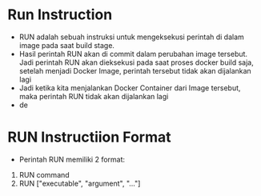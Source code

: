 # Run Instruction

- RUN adalah sebuah instruksi untuk mengeksekusi perintah di dalam image pada saat build stage.
- Hasil perintah RUN akan di commit dalam perubahan image tersebut. Jadi perintah RUN akan dieksekusi pada saat proses docker build saja, setelah menjadi Docker Image, perintah tersebut tidak akan dijalankan lagi
- Jadi ketika kita menjalankan Docker Container dari Image tersebut, maka perintah RUN tidak akan dijalankan lagi
- de

# RUN Instructiion Format

- Perintah RUN memiliki 2 format:

1. RUN command
2. RUN ["executable", "argument", "..."]
